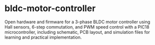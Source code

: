 # bldc-motor-controller
Open hardware and firmware for a 3-phase BLDC motor controller using Hall sensors, 6-step commutation, and PWM speed control with a PIC18 microcontroller, including schematic, PCB layout, and simulation files for learning and practical implementation.
